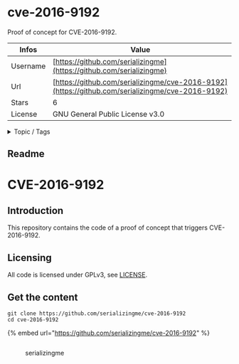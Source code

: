 # cve-2016-9192

Proof of concept for CVE-2016-9192.

| Infos    | Value                                                              |
| -------- | -------------------------------------------------------------------|
| Username | [https://github.com/serializingme](https://github.com/serializingme) |
| Url      | [https://github.com/serializingme/cve-2016-9192](https://github.com/serializingme/cve-2016-9192)                                               |
| Stars    | 6                                                          |
| License  | GNU General Public License v3.0                                                        |

<details>

<summary>Topic / Tags</summary>

* cisco-anyconnect* cve-2016-9192* proof-of-concept

</details>

## Readme

# CVE-2016-9192
## Introduction

This repository contains the code of a proof of concept that triggers CVE-2016-9192.

## Licensing

All code is licensed under GPLv3, see [LICENSE](https://github.com/serializingme/cve-2016-9192/blob/master/LICENSE).



## Get the content

```
git clone https://github.com/serializingme/cve-2016-9192
cd cve-2016-9192
```

{% embed url="https://github.com/serializingme/cve-2016-9192" %}

<figure><img src="https://avatars.githubusercontent.com/u/2996139?v=4" alt=""><figcaption><p>serializingme</p></figcaption></figure>
